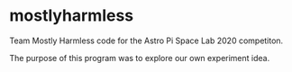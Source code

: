 # mostlyharmless
Team Mostly Harmless code for the Astro Pi Space Lab 2020 competiton.

The purpose of this program was to explore our own experiment idea.



